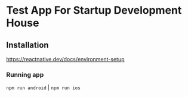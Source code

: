 # Test App For Startup Development House

## Installation
https://reactnative.dev/docs/environment-setup

### Running app
`npm run android` | `npm run ios`

